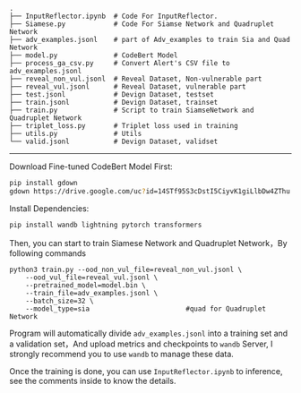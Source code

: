 ```
.
├── InputReflector.ipynb  # Code For InputReflector.
├── Siamese.py            # Code For Siamse Network and Quadruplet Network
├── adv_examples.jsonl    # part of Adv_examples to train Sia and Quad Network
├── model.py              # CodeBert Model
├── process_ga_csv.py     # Convert Alert's CSV file to adv_examples.jsonl
├── reveal_non_vul.jsonl  # Reveal Dataset, Non-vulnerable part
├── reveal_vul.jsonl      # Reveal Dataset, vulnerable part
├── test.jsonl            # Devign Dataset, testset
├── train.jsonl           # Devign Dataset, trainset
├── train.py              # Script to train SiamseNetwork and Quadruplet Network
├── triplet_loss.py       # Triplet loss used in training
├── utils.py              # Utils
└── valid.jsonl           # Devign Dataset, validset
```

---

Download Fine-tuned CodeBert Model First:

```bash
pip install gdown
gdown https://drive.google.com/uc?id=14STf95S3cDstI5CiyvK1giLlbDw4ZThu
```

Install Dependencies:

```bash
pip install wandb lightning pytorch transformers
```

Then, you can start to train Siamese Network and Quadruplet Network，By following commands

```
python3 train.py --ood_non_vul_file=reveal_non_vul.jsonl \ 
	--ood_vul_file=reveal_vul.jsonl \
	--pretrained_model=model.bin \
	--train_file=adv_examples.jsonl \
	--batch_size=32 \
	--model_type=sia                        #quad for Quadruplet Network
```

Program will automatically divide `adv_examples.jsonl` into a training set and a validation set，And upload metrics and checkpoints to `wandb` Server, I strongly recommend you to use `wandb` to manage these data.

Once the training is done, you can use `InputReflector.ipynb` to inference, see the comments inside to know the details.



